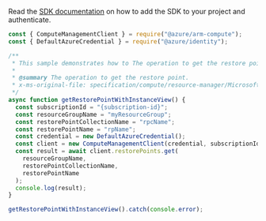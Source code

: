 Read the [SDK documentation](https://github.com/Azure/azure-sdk-for-js/blob/%40azure%2Farm-compute_19.0.0/sdk/compute/arm-compute/README.md) on how to add the SDK to your project and authenticate.

```javascript
const { ComputeManagementClient } = require("@azure/arm-compute");
const { DefaultAzureCredential } = require("@azure/identity");

/**
 * This sample demonstrates how to The operation to get the restore point.
 *
 * @summary The operation to get the restore point.
 * x-ms-original-file: specification/compute/resource-manager/Microsoft.Compute/stable/2022-03-01/ComputeRP/examples/restorePointExamples/RestorePoint_Get_WithInstanceView.json
 */
async function getRestorePointWithInstanceView() {
  const subscriptionId = "{subscription-id}";
  const resourceGroupName = "myResourceGroup";
  const restorePointCollectionName = "rpcName";
  const restorePointName = "rpName";
  const credential = new DefaultAzureCredential();
  const client = new ComputeManagementClient(credential, subscriptionId);
  const result = await client.restorePoints.get(
    resourceGroupName,
    restorePointCollectionName,
    restorePointName
  );
  console.log(result);
}

getRestorePointWithInstanceView().catch(console.error);
```
